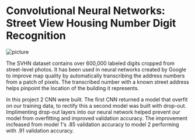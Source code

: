 # Convolutional Neural Networks: Street View Housing Number Digit Recognition

![picture](https://assets-news.housing.com/news/wp-content/uploads/2020/07/07084351/House-number-numerology-Significance-of-house-number-6-FB-1200x700-compressed.jpg)

The SVHN dataset contains over 600,000 labeled digits cropped from street-level photos. It has been used in neural networks created by Google to improve map quality by automatically transcribing the address numbers from a patch of pixels. The transcribed number with a known street address helps pinpoint the location of the building it represents.

In this project 2 CNN were built. The first CNN returned a model that overfit on our training data, to rectify this a second model was built with drop-out. Implimenting drop-out layers into our neural network helped prevent our model from overfitting and improved validation accuracy. The improvement incfeased from model 1's .85 validation accuracy to model 2 performing with .91 validation accuracy. 
